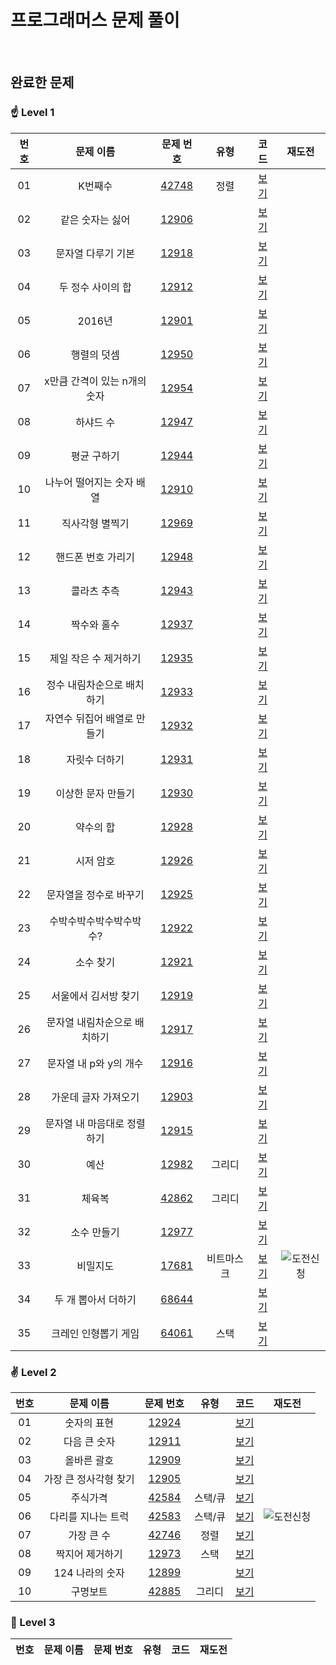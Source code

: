 프로그래머스 문제 풀이
==============================
<br>

## 완료한 문제

### ☝ Level 1

|  번호  |  문제 이름  |  문제 번호  |  유형  |  코드  |  재도전  |
| :-----: | :-----: | :-----: | :-----: | :-----: | :-----: |
| 01 | K번째수 | [42748](https://programmers.co.kr/learn/courses/30/lessons/42748) | 정렬 | [보기](./Level%201/PGM42748.cpp) |  |
| 02 | 같은 숫자는 싫어 | [12906](https://programmers.co.kr/learn/courses/30/lessons/12906) |  | [보기](./Level%201/PGM12906.cpp) |  |
| 03 | 문자열 다루기 기본 | [12918](https://programmers.co.kr/learn/courses/30/lessons/12918) |  | [보기](./Level%201/PGM12918.cpp) |  |
| 04 | 두 정수 사이의 합 | [12912](https://programmers.co.kr/learn/courses/30/lessons/12912) |  | [보기](./Level%201/PGM12912.cpp) |  |
| 05 | 2016년 | [12901](https://programmers.co.kr/learn/courses/30/lessons/12901) |  | [보기](./Level%201/PGM12901.cpp) |  |
| 06 | 행렬의 덧셈 | [12950](https://programmers.co.kr/learn/courses/30/lessons/12950) |  | [보기](./Level%201/PGM12950.cpp) |  |
| 07 | x만큼 간격이 있는 n개의 숫자 | [12954](https://programmers.co.kr/learn/courses/30/lessons/12954) |  | [보기](./Level%201/PGM12954.cpp) |  |
| 08 | 하샤드 수 | [12947](https://programmers.co.kr/learn/courses/30/lessons/12947) |  | [보기](./Level%201/PGM12947.cpp) |  |
| 09 | 평균 구하기 | [12944](https://programmers.co.kr/learn/courses/30/lessons/12944) |  | [보기](./Level%201/PGM12944.cpp) |  |
| 10 | 나누어 떨어지는 숫자 배열 | [12910](https://programmers.co.kr/learn/courses/30/lessons/12910) |  | [보기](./Level%201/PGM12910.cpp) |  |
| 11 | 직사각형 별찍기 | [12969](https://programmers.co.kr/learn/courses/30/lessons/12969) |  | [보기](./Level%201/PGM12969.cpp) |  |
| 12 | 핸드폰 번호 가리기 | [12948](https://programmers.co.kr/learn/courses/30/lessons/12948) |  | [보기](./Level%201/PGM12948.cpp) |  |
| 13 | 콜라츠 추측 | [12943](https://programmers.co.kr/learn/courses/30/lessons/12943) |  | [보기](./Level%201/PGM12943.cpp) |  |
| 14 | 짝수와 홀수 | [12937](https://programmers.co.kr/learn/courses/30/lessons/12937) |  | [보기](./Level%201/PGM12937.cpp) |  |
| 15 | 제일 작은 수 제거하기 | [12935](https://programmers.co.kr/learn/courses/30/lessons/12935) |  | [보기](./Level%201/PGM12935.cpp) |  |
| 16 | 정수 내림차순으로 배치하기 | [12933](https://programmers.co.kr/learn/courses/30/lessons/12933) |  | [보기](./Level%201/PGM12933.cpp) |  |
| 17 | 자연수 뒤집어 배열로 만들기 | [12932](https://programmers.co.kr/learn/courses/30/lessons/12932) |  | [보기](./Level%201/PGM12932.cpp) |  |
| 18 | 자릿수 더하기 | [12931](https://programmers.co.kr/learn/courses/30/lessons/12931) |  | [보기](./Level%201/PGM12931.cpp) |  |
| 19 | 이상한 문자 만들기 | [12930](https://programmers.co.kr/learn/courses/30/lessons/12930) |  | [보기](./Level%201/PGM12930.cpp) |  |
| 20 | 약수의 합 | [12928](https://programmers.co.kr/learn/courses/30/lessons/12928) |  | [보기](./Level%201/PGM12928.cpp) |  |
| 21 | 시저 암호 | [12926](https://programmers.co.kr/learn/courses/30/lessons/12926) |  | [보기](./Level%201/PGM12926.cpp) |  |
| 22 | 문자열을 정수로 바꾸기 | [12925](https://programmers.co.kr/learn/courses/30/lessons/12925) |  | [보기](./Level%201/PGM12925.cpp) |  |
| 23 | 수박수박수박수박수박수? | [12922](https://programmers.co.kr/learn/courses/30/lessons/12922) |  | [보기](./Level%201/PGM12922.cpp) |  |
| 24 | 소수 찾기 | [12921](https://programmers.co.kr/learn/courses/30/lessons/12921) |  | [보기](./Level%201/PGM12921.cpp) |  |
| 25 | 서울에서 김서방 찾기 | [12919](https://programmers.co.kr/learn/courses/30/lessons/12919) |  | [보기](./Level%201/PGM12919.cpp) |  |
| 26 | 문자열 내림차순으로 배치하기 | [12917](https://programmers.co.kr/learn/courses/30/lessons/12917) |  | [보기](./Level%201/PGM12917.cpp) |  |
| 27 | 문자열 내 p와 y의 개수 | [12916](https://programmers.co.kr/learn/courses/30/lessons/12916) |  | [보기](./Level%201/PGM12916.cpp) |  |
| 28 | 가운데 글자 가져오기 | [12903](https://programmers.co.kr/learn/courses/30/lessons/12903) |  | [보기](./Level%201/PGM12903.cpp) |  |
| 29 | 문자열 내 마음대로 정렬하기 | [12915](https://programmers.co.kr/learn/courses/30/lessons/12915) |  | [보기](./Level%201/PGM12915.cpp) |  |
| 30 | 예산 | [12982](https://programmers.co.kr/learn/courses/30/lessons/12982) | 그리디 | [보기](./Level%201/PGM12982.cpp) |  |
| 31 | 체육복 | [42862](https://programmers.co.kr/learn/courses/30/lessons/42862) | 그리디 | [보기](./Level%201/PGM42862.cpp) |  |
| 32 | 소수 만들기 | [12977](https://programmers.co.kr/learn/courses/30/lessons/12977) |  | [보기](./Level%201/PGM12977.cpp) |  |
| 33 | 비밀지도 | [17681](https://programmers.co.kr/learn/courses/30/lessons/17681) | 비트마스크 | [보기](./Level%201/PGM17681.cpp) | ![도전신청] |
| 34 | 두 개 뽑아서 더하기 | [68644](https://programmers.co.kr/learn/courses/30/lessons/68644) |  | [보기](./Level%201/PGM68644.java) |  |
| 35 | 크레인 인형뽑기 게임 | [64061](https://programmers.co.kr/learn/courses/30/lessons/64061) | 스택 | [보기](./Level%201/PGM64061.java) |  |

### ✌ Level 2

|  번호  |  문제 이름  |  문제 번호  |  유형  |  코드  |  재도전  |
| :-----: | :-----: | :-----: | :-----: | :-----: | :-----: |
| 01 | 숫자의 표현 | [12924](https://programmers.co.kr/learn/courses/30/lessons/12924) |  | [보기](./Level%202/PGM12924.cpp) |  |
| 02 | 다음 큰 숫자 | [12911](https://programmers.co.kr/learn/courses/30/lessons/12911) |  | [보기](./Level%202/PGM12911.cpp) |  |
| 03 | 올바른 괄호 | [12909](https://programmers.co.kr/learn/courses/30/lessons/12909) |  | [보기](./Level%202/PGM12909.cpp) |  |
| 04 | 가장 큰 정사각형 찾기 | [12905](https://programmers.co.kr/learn/courses/30/lessons/12905) |  | [보기](./Level%202/PGM12905.cpp) |  |
| 05 | 주식가격 | [42584](https://programmers.co.kr/learn/courses/30/lessons/42584) | 스택/큐 | [보기](./Level%202/PGM42584.cpp) |  |
| 06 | 다리를 지나는 트럭 | [42583](https://programmers.co.kr/learn/courses/30/lessons/42583) | 스택/큐 | [보기](./Level%202/PGM42583.cpp) | ![도전신청] |
| 07 | 가장 큰 수 | [42746](https://programmers.co.kr/learn/courses/30/lessons/42746) | 정렬 | [보기](./Level%202/PGM42746.cpp) |  |
| 08 | 짝지어 제거하기 | [12973](https://programmers.co.kr/learn/courses/30/lessons/12973) | 스택 | [보기](./Level%202/PGM12973.cpp) |  |
| 09 | 124 나라의 숫자 | [12899](https://programmers.co.kr/learn/courses/30/lessons/12899) |  | [보기](./Level%202/PGM12899.cpp) |  |
| 10 | 구명보트 | [42885](https://programmers.co.kr/learn/courses/30/lessons/42885) | 그리디 | [보기](./Level%202/PGM42885.java) |  |

### 🤟 Level 3

|  번호  |  문제 이름  |  문제 번호  |  유형  |  코드  |  재도전  |
| :-----: | :-----: | :-----: | :-----: | :-----: | :-----: |

[도전신청]: https://img.shields.io/badge/-도전신청-fd9090
[도전완료]: https://img.shields.io/badge/-도전완료-86b4f9